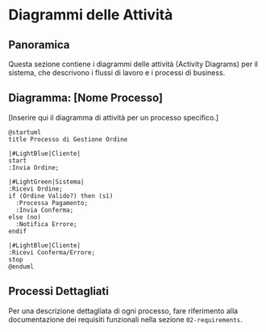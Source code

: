 # Diagrammi delle Attività

## Panoramica

Questa sezione contiene i diagrammi delle attività (Activity Diagrams) per il sistema, che descrivono i flussi di lavoro e i processi di business.

## Diagramma: [Nome Processo]

[Inserire qui il diagramma di attività per un processo specifico.]

```plantuml
@startuml
title Processo di Gestione Ordine

|#LightBlue|Cliente|
start
:Invia Ordine;

|#LightGreen|Sistema|
:Ricevi Ordine;
if (Ordine Valido?) then (sì)
  :Processa Pagamento;
  :Invia Conferma;
else (no)
  :Notifica Errore;
endif

|#LightBlue|Cliente|
:Ricevi Conferma/Errore;
stop
@enduml
```

## Processi Dettagliati

Per una descrizione dettagliata di ogni processo, fare riferimento alla documentazione dei requisiti funzionali nella sezione `02-requirements`.
